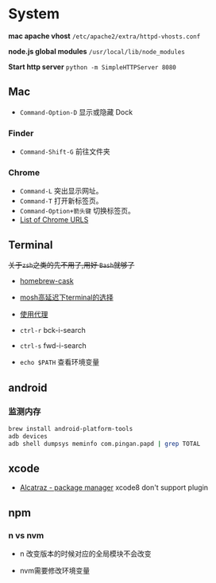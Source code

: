 # System

**mac apache vhost** `/etc/apache2/extra/httpd-vhosts.conf`

**node.js global modules** `/usr/local/lib/node_modules`

**Start http server** `python -m SimpleHTTPServer 8080`

## Mac

* `Command-Option-D` 显示或隐藏 Dock

### Finder

* `Command-Shift-G` 前往文件夹

### Chrome

* `Command-L` 突出显示网址。
* `Command-T` 打开新标签页。
* `Command-Option+箭头键` 切换标签页。
* [List of Chrome URLS](chrome://about/)

## Terminal

~~关于`zsh`之类的先不用了,用好 `Bash`就够了~~

* [homebrew-cask](https://github.com/caskroom/homebrew-cask)
* [mosh高延迟下terminal的选择](https://mosh.mit.edu/)
* [使用代理](http://blog.fazero.cc/2015/09/15/%E8%AE%A9%E7%BB%88%E7%AB%AF%E8%B5%B0%E4%BB%A3%E7%90%86%E7%9A%84%E5%87%A0%E7%A7%8D%E6%96%B9%E6%B3%95/)

* `ctrl-r` bck-i-search
* `ctrl-s` fwd-i-search
* `echo $PATH` 查看环境变量

## android

### 监测内存

```bash
brew install android-platform-tools
adb devices
adb shell dumpsys meminfo com.pingan.papd | grep TOTAL
```

## xcode

* [Alcatraz - package manager](http://alcatraz.io/) xcode8 don't support plugin

## npm

### n vs nvm

* n 改变版本的时候对应的全局模块不会改变

* nvm需要修改环境变量
